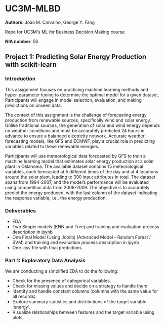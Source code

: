 # UC3M-MLBD

**Authors**: João M. Carvalho, George Y. Fang

Repo for UC3M's ML for Business Decision Making course

**NIA number**: 56

## Project 1: Predicting Solar Energy Production with scikit-learn

### Introduction
This assignment focuses on practicing machine learning methods and hyper-parameter tuning to determine the optimal model for a given dataset. Participants will engage in model selection, evaluation, and making predictions on unseen data.

The context of this assignment is the challenge of forecasting energy production from renewable sources, specifically wind and solar energy. Unlike traditional sources, the generation of solar and wind energy depends on weather conditions and must be accurately predicted 24 hours in advance to ensure a balanced electricity network. Accurate weather forecasting models, like GFS and ECMWF, play a crucial role in predicting variables related to these renewable energies.

Participants will use meteorological data forecasted by GFS to train a machine learning model that estimates solar energy production at a solar plant in Oklahoma. The available dataset contains 15 meteorological variables, each forecasted at 5 different times of the day and at 4 locations around the solar plant, leading to 300 input attributes in total. The dataset spans from 1994-2007, and the model’s performance will be evaluated using competition data from 2008-2009. The objective is to accurately predict the energy produced, with the last column of the dataset indicating the response variable, i.e., the energy production.

### Deliverables
* EDA
* Two Simple models (KNN and Tree) and training and evaluation process description in ipynb
* One Final Model (Using Joblib) (Advanced Model - Random Forest / SVM) and training and evaluation process description in ipynb
* One .csv file with final predictions

### Part 1: Exploratory Data Analysis
We are conducting a simplified EDA to do the following:
* Check for the presence of categorical variables.
* Check for missing values and decide on a strategy to handle them.
* Identify and handle constant columns (columns with the same value for all records).
* Explore summary statistics and distributions of the target variable 'energy'.
* Visualize relationships between features and the target variable using plots.